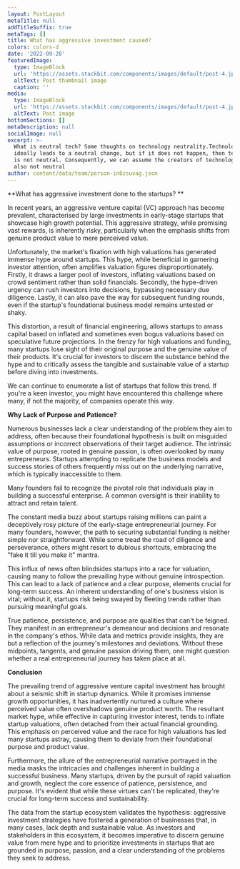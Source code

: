 ```yaml
---
layout: PostLayout
metaTitle: null
addTitleSuffix: true
metaTags: []
title: What has aggressive investment caused?
colors: colors-d
date: '2022-09-28'
featuredImage:
  type: ImageBlock
  url: 'https://assets.stackbit.com/components/images/default/post-4.jpeg'
  altText: Post thumbnail image
  caption: ''
media:
  type: ImageBlock
  url: 'https://assets.stackbit.com/components/images/default/post-4.jpeg'
  altText: Post image
bottomSections: []
metaDescription: null
socialImage: null
excerpt: >-
  What is neutral tech? Some thoughts on technology neutrality.Technology
  ideally leads to a neutral change, but if it does not happen, then technology
  is not neutral. Consequently, we can assume the creators of technology are
  also not neutral
author: content/data/team/person-in8zsuvag.json
---
```

**What has aggressive investment done to the startups? **

In recent years, an aggressive venture capital (VC) approach has become prevalent, characterised by large investments in early-stage startups that showcase high growth potential. This aggressive strategy, while promising vast rewards, is inherently risky, particularly when the emphasis shifts from genuine product value to mere perceived value. 

Unfortunately, the market's fixation with high valuations has generated immense hype around startups. This hype, while beneficial in garnering investor attention, often amplifies valuation figures disproportionately. Firstly, it draws a larger pool of investors, inflating valuations based on crowd sentiment rather than solid financials. Secondly, the hype-driven urgency can rush investors into decisions, bypassing necessary due diligence. Lastly, it can also pave the way for subsequent funding rounds, even if the startup's foundational business model remains untested or shaky.

This distortion, a result of financial engineering, allows startups to amass capital based on inflated and sometimes even bogus valuations based on speculative future projections. In the frenzy for high valuations and funding, many startups lose sight of their original purpose and the genuine value of their products. It's crucial for investors to discern the substance behind the hype and to critically assess the tangible and sustainable value of a startup before diving into investments.

We can continue to enumerate a list of startups that follow this trend. If you're a keen investor, you might have encountered this challenge where many, if not the majority, of companies operate this way.

**Why Lack of Purpose and Patience?**

Numerous businesses lack a clear understanding of the problem they aim to address, often because their foundational hypothesis is built on misguided assumptions or incorrect observations of their target audience. The intrinsic value of purpose, rooted in genuine passion, is often overlooked by many entrepreneurs. Startups attempting to replicate the business models and success stories of others frequently miss out on the underlying narrative, which is typically inaccessible to them.

Many founders fail to recognize the pivotal role that individuals play in building a successful enterprise. A common oversight is their inability to attract and retain talent.

The constant media buzz about startups raising millions can paint a deceptively rosy picture of the early-stage entrepreneurial journey. For many founders, however, the path to securing substantial funding is neither simple nor straightforward. While some tread the road of diligence and perseverance, others might resort to dubious shortcuts, embracing the "fake it till you make it" mantra.

This influx of news often blindsides startups into a race for valuation, causing many to follow the prevailing hype without genuine introspection. This can lead to a lack of patience and a clear purpose, elements crucial for long-term success. An inherent understanding of one's business vision is vital; without it, startups risk being swayed by fleeting trends rather than pursuing meaningful goals.

True patience, persistence, and purpose are qualities that can't be feigned. They manifest in an entrepreneur's demeanour and decisions and resonate in the company's ethos. While data and metrics provide insights, they are but a reflection of the journey's milestones and deviations. Without these midpoints, tangents, and genuine passion driving them, one might question whether a real entrepreneurial journey has taken place at all.

**Conclusion**

The prevailing trend of aggressive venture capital investment has brought about a seismic shift in startup dynamics. While it promises immense growth opportunities, it has inadvertently nurtured a culture where perceived value often overshadows genuine product worth. The resultant market hype, while effective in capturing investor interest, tends to inflate startup valuations, often detached from their actual financial grounding. This emphasis on perceived value and the race for high valuations has led many startups astray, causing them to deviate from their foundational purpose and product value.

Furthermore, the allure of the entrepreneurial narrative portrayed in the media masks the intricacies and challenges inherent in building a successful business. Many startups, driven by the pursuit of rapid valuation and growth, neglect the core essence of patience, persistence, and purpose. It's evident that while these virtues can't be replicated, they're crucial for long-term success and sustainability.

The data from the startup ecosystem validates the hypothesis: aggressive investment strategies have fostered a generation of businesses that, in many cases, lack depth and sustainable value. As investors and stakeholders in this ecosystem, it becomes imperative to discern genuine value from mere hype and to prioritize investments in startups that are grounded in purpose, passion, and a clear understanding of the problems they seek to address.
